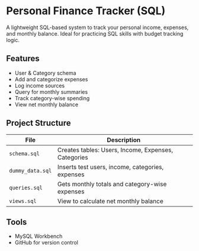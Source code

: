 # Personal Finance Tracker (SQL)
A lightweight SQL-based system to track your personal income, expenses, and monthly balance. Ideal for practicing SQL skills with budget tracking logic.

## Features

- User & Category schema
- Add and categorize expenses
- Log income sources
- Query for monthly summaries
- Track category-wise spending
- View net monthly balance


## Project Structure

| File | Description |
|------|-------------|
| `schema.sql` | Creates tables: Users, Income, Expenses, Categories |
| `dummy_data.sql` | Inserts test users, income, categories, expenses |
| `queries.sql` | Gets monthly totals and category-wise expenses |
| `views.sql` | View to calculate net monthly balance |


## Tools

- MySQL Workbench 
- GitHub for version control


